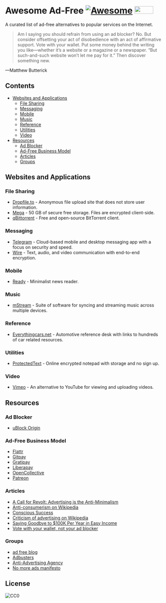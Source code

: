 # Awesome Ad-Free [![Awesome](https://cdn.rawgit.com/sindresorhus/awesome/d7305f38d29fed78fa85652e3a63e154dd8e8829/media/badge.svg)](https://github.com/sindresorhus/awesome) <a href="https://nomoreads.org"><img src="https://nomoreads.org/img/nomoreads_logo_small.png" width="60" height="24"></a>

A curated list of ad-free alternatives to popular services on the Internet.

>Am I saying you should refrain from using an ad blocker? No. But consider offsetting your act of disobedience with an act of affirmative support. Vote with your wallet. Put some money behind the writing you like—whether it’s a website or a magazine or a newspaper. “But such-and-such website won’t let me pay for it.” Then discover something new.

—Matthew Butterick

## Contents

- [Websites and Applications](#websites-and-applications)
  - [File Sharing](#file-sharing)
  - [Messaging](#messaging)
  - [Mobile](#mobile)
  - [Music](#music)
  - [Reference](#reference)
  - [Utilities](#utilities)
  - [Video](#video)
- [Resources](#resources)
  - [Ad Blocker](#ad-blocker)
  - [Ad-Free Business Model](#ad-free-business-model)
  - [Articles](#articles)
  - [Groups](#groups)

## Websites and Applications

### File Sharing

- [Dropfile.to](https://dropfile.to/) - Anonymous file upload site that does not store user information.
- [Mega](https://mega.nz/) - 50 GB of secure free storage. Files are encrypted client-side.
- [qBittorrent](https://www.qbittorrent.org/) - Free and open-source BitTorrent client.

### Messaging

- [Telegram](https://telegram.org/) - Cloud-based mobile and desktop messaging app with a focus on security and speed.
- [Wire](https://wire.com/en/privacy/) - Text, audio, and video communication with end-to-end encryption.

### Mobile

- [Ready](https://readytheapp.com/) - Minimalist news reader.

### Music

- [mStream](http://mstream.io/) - Suite of software for syncing and streaming music across multiple devices.

### Reference

- [Everythingcars.net](https://everythingcars.net/) - Automotive reference desk with links to hundreds of car related resources.

### Utilities

- [ProtectedText](https://www.protectedtext.com/) - Online encrypted notepad with storage and no sign up.

### Video

- [Vimeo](https://vimeo.com/) - An alternative to YouTube for viewing and uploading videos.

## Resources

### Ad Blocker

- [uBlock Origin](https://github.com/gorhill/uBlock)

### Ad-Free Business Model

- [Flattr](https://flattr.com/)
- [Gitpay](http://gitpay.org/)
- [Gratipay](https://gratipay.com/)
- [Liberapay](https://liberapay.com/)
- [OpenCollective](https://opencollective.com/)
- [Patreon](https://www.patreon.com/)

### Articles

- [A Call for Revolt: Advertising is the Anti-Minimalism](https://zenhabits.net/opt-out/)
- [Anti-consumerism on Wikipedia](https://en.wikipedia.org/wiki/Anti-consumerism)
- [Conscious Success](https://www.stevepavlina.com/blog/2011/12/conscious-success/)
- [Criticism of advertising on Wikipedia](https://en.wikipedia.org/wiki/Criticism_of_advertising)
- [Saying Goodbye to $100K Per Year in Easy Income](https://www.stevepavlina.com/blog/2008/10/dropping-adsense-saying-goodbye-to-100k-per-year-in-easy-income/)
- [Vote with your wallet, not your ad blocker](http://practicaltypography.com/vote-with-your-wallet.html)

### Groups

- [ad free blog](http://adfreeblog.org/)
- [Adbusters](https://www.adbusters.org/)
- [Anti-Advertising Agency](https://antiadvertisingagency.com/our-mission/)
- [No more ads manifesto](https://nomoreads.org/)

## License

![CC0](http://mirrors.creativecommons.org/presskit/buttons/88x31/svg/cc-zero.svg)
